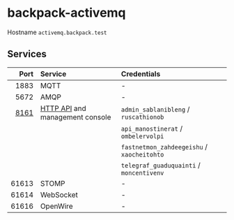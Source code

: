 # backpack-activemq

Hostname `activemq.backpack.test`

## Services

| Port | Service | Credentials
| ---: | :------ | :----------
| 1883 | MQTT | -
| 5672 | AMQP | -
| [8161](http://activemq.backpack.test:8161) | [HTTP API](https://activemq.apache.org/rest) and management console | `admin_sablanibleng` / `ruscathionob`
| | | `api_manostinerat` / `ombelervolpi`
| | | `fastnetmon_zahdeegeishu` / `xaocheitohto`
| | | `telegraf_guaduquainti` / `moncentivenv`
| 61613 | STOMP | -
| 61614 | WebSocket | -
| 61616 | OpenWire | -
